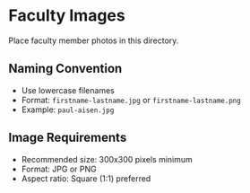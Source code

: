 # Faculty Images

Place faculty member photos in this directory.

## Naming Convention
- Use lowercase filenames
- Format: `firstname-lastname.jpg` or `firstname-lastname.png`
- Example: `paul-aisen.jpg`

## Image Requirements
- Recommended size: 300x300 pixels minimum
- Format: JPG or PNG
- Aspect ratio: Square (1:1) preferred

